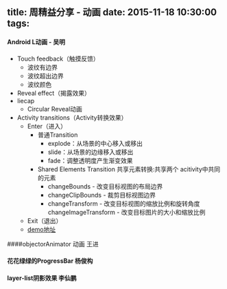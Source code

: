title: 周精益分享 - 动画
date: 2015-11-18  10:30:00
tags:
---
#### Android L动画  - 吴明
- Touch feedback（触摸反馈）
	- 波纹有边界
	- 波纹超出边界
	- 波纹颜色
- Reveal effect（揭露效果）
- liecap
	- Circular Reveal动画
- Activity transitions（Activity转换效果）
	- Enter（进入）
		- 普通Transition
			- explode：从场景的中心移入或移出 
			- slide：从场景的边缘移入或移出 
			- fade：调整透明度产生渐变效果
		- Shared Elements Transition 共享元素转换:共享两个				acitivity中共同的元素
			- changeBounds -  改变目标视图的布局边界
			- changeClipBounds - 裁剪目标视图边界
			- changeTransform - 改变目标视图的缩放比例和旋转角度		changeImageTransform - 改变目标图片的大小和缩放比例
	- Exit（退出）
	- [demo地址](http://pan.baidu.com/s/1o6Kngnw)


####objectorAnimator 动画  王进

#### 花花绿绿的ProgressBar  杨俊构

#### layer-list阴影效果 李仙鹏
